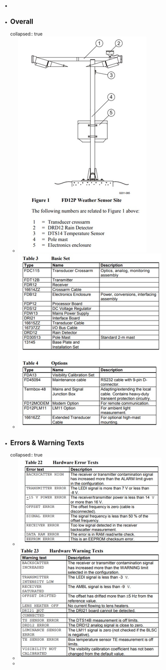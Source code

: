 -
- ## Overall
  collapsed:: true
	- ![image.png](../assets/image_1684124045959_0.png)
	- ![image.png](../assets/image_1684124087889_0.png)
- ## Errors & Warning Texts
  collapsed:: true
	- ![image.png](../assets/image_1684123658668_0.png)
	- ![image.png](../assets/image_1684123784493_0.png)
	-